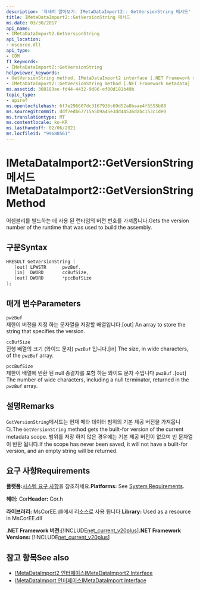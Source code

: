 ```yaml
---
description: '자세히 알아보기: IMetaDataImport2:: GetVersionString 메서드'
title: IMetaDataImport2::GetVersionString 메서드
ms.date: 03/30/2017
api_name:
- IMetaDataImport2.GetVersionString
api_location:
- mscoree.dll
api_type:
- COM
f1_keywords:
- IMetaDataImport2::GetVersionString
helpviewer_keywords:
- GetVersionString method, IMetaDataImport2 interface [.NET Framework metadata]
- IMetaDataImport2::GetVersionString method [.NET Framework metadata]
ms.assetid: 308183ee-fd44-4432-9d86-ef00d181b49b
topic_type:
- apiref
ms.openlocfilehash: 6f7e296607dc3167936c69d52a8baae4f5555b88
ms.sourcegitcommit: ddf7edb67715a5b9a45e3dd44536dabc153c1de0
ms.translationtype: MT
ms.contentlocale: ko-KR
ms.lasthandoff: 02/06/2021
ms.locfileid: "99688561"
---
```

# <a name="imetadataimport2getversionstring-method"></a><span data-ttu-id="fa48f-103">IMetaDataImport2::GetVersionString 메서드</span><span class="sxs-lookup"><span data-stu-id="fa48f-103">IMetaDataImport2::GetVersionString Method</span></span>

<span data-ttu-id="fa48f-104">어셈블리를 빌드하는 데 사용 된 런타임의 버전 번호를 가져옵니다.</span><span class="sxs-lookup"><span data-stu-id="fa48f-104">Gets the version number of the runtime that was used to build the assembly.</span></span>  
  
## <a name="syntax"></a><span data-ttu-id="fa48f-105">구문</span><span class="sxs-lookup"><span data-stu-id="fa48f-105">Syntax</span></span>  
  
```cpp  
HRESULT GetVersionString (  
   [out] LPWSTR      pwzBuf,  
   [in]  DWORD       ccBufSize,  
   [out] DWORD       *pccBufSize  
);  
```  
  
## <a name="parameters"></a><span data-ttu-id="fa48f-106">매개 변수</span><span class="sxs-lookup"><span data-stu-id="fa48f-106">Parameters</span></span>  

 `pwzBuf`  
 <span data-ttu-id="fa48f-107">제한이 버전을 지정 하는 문자열을 저장할 배열입니다.</span><span class="sxs-lookup"><span data-stu-id="fa48f-107">[out] An array to store the string that specifies the version.</span></span>  
  
 `ccBufSize`  
 <span data-ttu-id="fa48f-108">진행 배열의 크기 (와이드 문자) `pwzBuf` 입니다.</span><span class="sxs-lookup"><span data-stu-id="fa48f-108">[in] The size, in wide characters, of the `pwzBuf` array.</span></span>  
  
 `pccBufSize`  
 <span data-ttu-id="fa48f-109">제한이 배열에 반환 된 null 종결자를 포함 하는 와이드 문자 수입니다 `pwzBuf` .</span><span class="sxs-lookup"><span data-stu-id="fa48f-109">[out] The number of wide characters, including a null terminator, returned in the `pwzBuf` array.</span></span>  
  
## <a name="remarks"></a><span data-ttu-id="fa48f-110">설명</span><span class="sxs-lookup"><span data-stu-id="fa48f-110">Remarks</span></span>  

 <span data-ttu-id="fa48f-111">`GetVersionString`메서드는 현재 메타 데이터 범위의 기본 제공 버전을 가져옵니다.</span><span class="sxs-lookup"><span data-stu-id="fa48f-111">The `GetVersionString` method gets the built-for version of the current metadata scope.</span></span> <span data-ttu-id="fa48f-112">범위를 저장 하지 않은 경우에는 기본 제공 버전이 없으며 빈 문자열이 반환 됩니다.</span><span class="sxs-lookup"><span data-stu-id="fa48f-112">If the scope has never been saved, it will not have a built-for version, and an empty string will be returned.</span></span>  
  
## <a name="requirements"></a><span data-ttu-id="fa48f-113">요구 사항</span><span class="sxs-lookup"><span data-stu-id="fa48f-113">Requirements</span></span>  

 <span data-ttu-id="fa48f-114">**플랫폼:**[시스템 요구 사항](../../get-started/system-requirements.md)을 참조하세요.</span><span class="sxs-lookup"><span data-stu-id="fa48f-114">**Platforms:** See [System Requirements](../../get-started/system-requirements.md).</span></span>  
  
 <span data-ttu-id="fa48f-115">**헤더:** Cor</span><span class="sxs-lookup"><span data-stu-id="fa48f-115">**Header:** Cor.h</span></span>  
  
 <span data-ttu-id="fa48f-116">**라이브러리:** MsCorEE.dll에서 리소스로 사용 됩니다.</span><span class="sxs-lookup"><span data-stu-id="fa48f-116">**Library:** Used as a resource in MsCorEE.dll</span></span>  
  
 <span data-ttu-id="fa48f-117">**.NET Framework 버전:**[!INCLUDE[net_current_v20plus](../../../../includes/net-current-v20plus-md.md)]</span><span class="sxs-lookup"><span data-stu-id="fa48f-117">**.NET Framework Versions:** [!INCLUDE[net_current_v20plus](../../../../includes/net-current-v20plus-md.md)]</span></span>  
  
## <a name="see-also"></a><span data-ttu-id="fa48f-118">참고 항목</span><span class="sxs-lookup"><span data-stu-id="fa48f-118">See also</span></span>

- [<span data-ttu-id="fa48f-119">IMetaDataImport2 인터페이스</span><span class="sxs-lookup"><span data-stu-id="fa48f-119">IMetaDataImport2 Interface</span></span>](imetadataimport2-interface.md)
- [<span data-ttu-id="fa48f-120">IMetaDataImport 인터페이스</span><span class="sxs-lookup"><span data-stu-id="fa48f-120">IMetaDataImport Interface</span></span>](imetadataimport-interface.md)
